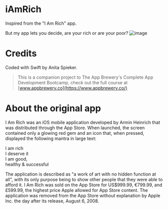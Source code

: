 # iAmRich
Inspired from the "I Am Rich" app.

But my app lets you decide, are your rich or are your poor?
![image](https://user-images.githubusercontent.com/63751505/191330329-024b15f7-a6c2-4b99-8547-338a59419709.png)


# Credits
Coded with Swift by Anita Spieker. 

>This is a companion project to The App Brewery's Complete App Development Bootcamp, check out the full course at [www.appbrewery.co](https://www.appbrewery.co/)


# About the original app
I Am Rich was an iOS mobile application developed by Armin Heinrich that was distributed through the App Store. When launched, the screen contained only a glowing red gem and an icon that, when pressed, displayed the following mantra in large text:

I am rich         
I deserve it         
I am good,         
healthy & successful         

The application is described as "a work of art with no hidden function at all", with its only purpose being to show other people that they were able to afford it. I Am Rich was sold on the App Store for US$999.99, €799.99, and £599.99, the highest price Apple allowed for App Store content. The application was removed from the App Store without explanation by Apple Inc. the day after its release, August 6, 2008.

